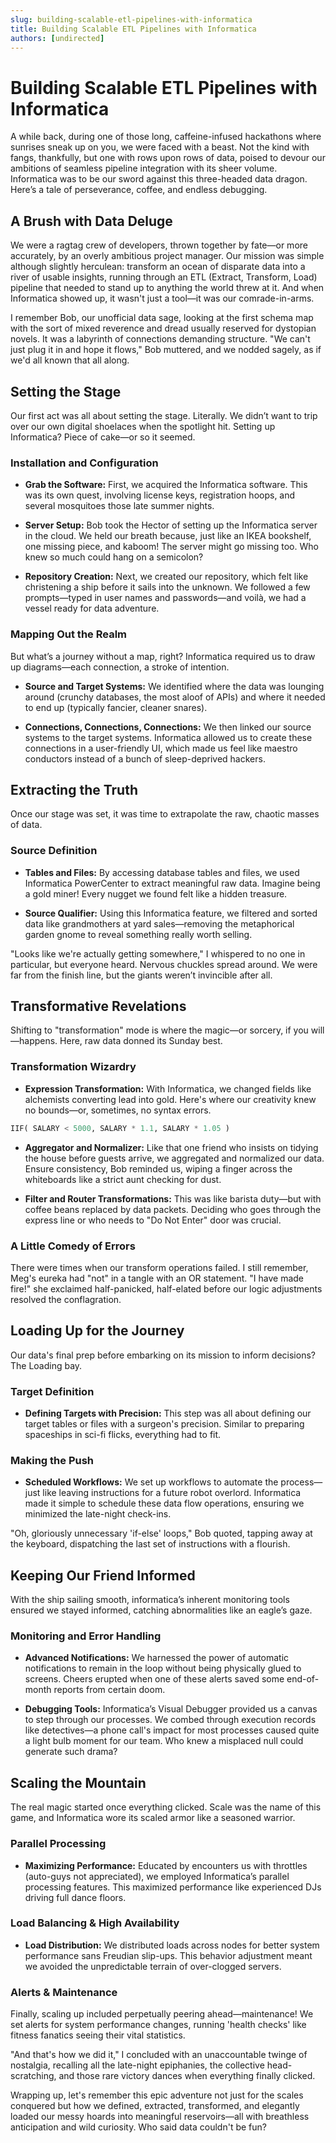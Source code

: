 ```yaml
---
slug: building-scalable-etl-pipelines-with-informatica
title: Building Scalable ETL Pipelines with Informatica
authors: [undirected]
---
```



# Building Scalable ETL Pipelines with Informatica

A while back, during one of those long, caffeine-infused hackathons where sunrises sneak up on you, we were faced with a beast. Not the kind with fangs, thankfully, but one with rows upon rows of data, poised to devour our ambitions of seamless pipeline integration with its sheer volume. Informatica was to be our sword against this three-headed data dragon. Here’s a tale of perseverance, coffee, and endless debugging.

## A Brush with Data Deluge  

We were a ragtag crew of developers, thrown together by fate—or more accurately, by an overly ambitious project manager. Our mission was simple although slightly herculean: transform an ocean of disparate data into a river of usable insights, running through an ETL (Extract, Transform, Load) pipeline that needed to stand up to anything the world threw at it. And when Informatica showed up, it wasn't just a tool—it was our comrade-in-arms.

I remember Bob, our unofficial data sage, looking at the first schema map with the sort of mixed reverence and dread usually reserved for dystopian novels. It was a labyrinth of connections demanding structure. "We can't just plug it in and hope it flows," Bob muttered, and we nodded sagely, as if we'd all known that all along.

## Setting the Stage

Our first act was all about setting the stage. Literally. We didn’t want to trip over our own digital shoelaces when the spotlight hit. Setting up Informatica? Piece of cake—or so it seemed.

### Installation and Configuration

- **Grab the Software:** First, we acquired the Informatica software. This was its own quest, involving license keys, registration hoops, and several mosquitoes those late summer nights.
  
- **Server Setup:** Bob took the Hector of setting up the Informatica server in the cloud. We held our breath because, just like an IKEA bookshelf, one missing piece, and kaboom! The server might go missing too. Who knew so much could hang on a semicolon?

- **Repository Creation:** Next, we created our repository, which felt like christening a ship before it sails into the unknown. We followed a few prompts—typed in user names and passwords—and voilà, we had a vessel ready for data adventure.

### Mapping Out the Realm

But what’s a journey without a map, right? Informatica required us to draw up diagrams—each connection, a stroke of intention.

- **Source and Target Systems:** We identified where the data was lounging around (crunchy databases, the most aloof of APIs) and where it needed to end up (typically fancier, cleaner snares).

- **Connections, Connections, Connections:** We then linked our source systems to the target systems. Informatica allowed us to create these connections in a user-friendly UI, which made us feel like maestro conductors instead of a bunch of sleep-deprived hackers.

## Extracting the Truth

Once our stage was set, it was time to extrapolate the raw, chaotic masses of data.

### Source Definition

- **Tables and Files:** By accessing database tables and files, we used Informatica PowerCenter to extract meaningful raw data. Imagine being a gold miner! Every nugget we found felt like a hidden treasure.

- **Source Qualifier:** Using this Informatica feature, we filtered and sorted data like grandmothers at yard sales—removing the metaphorical garden gnome to reveal something really worth selling.

"Looks like we're actually getting somewhere," I whispered to no one in particular, but everyone heard. Nervous chuckles spread around. We were far from the finish line, but the giants weren’t invincible after all.

## Transformative Revelations

Shifting to "transformation" mode is where the magic—or sorcery, if you will—happens. Here, raw data donned its Sunday best.

### Transformation Wizardry

- **Expression Transformation:** With Informatica, we changed fields like alchemists converting lead into gold. Here's where our creativity knew no bounds—or, sometimes, no syntax errors.
  
```sql  
IIF( SALARY < 5000, SALARY * 1.1, SALARY * 1.05 )
```

- **Aggregator and Normalizer:** Like that one friend who insists on tidying the house before guests arrive, we aggregated and normalized our data. Ensure consistency, Bob reminded us, wiping a finger across the whiteboards like a strict aunt checking for dust.

- **Filter and Router Transformations:** This was like barista duty—but with coffee beans replaced by data packets. Deciding who goes through the express line or who needs to "Do Not Enter" door was crucial.

### A Little Comedy of Errors

There were times when our transform operations failed. I still remember, Meg's eureka had "not" in a tangle with an OR statement. "I have made fire!" she exclaimed half-panicked, half-elated before our logic adjustments resolved the conflagration.

## Loading Up for the Journey

Our data's final prep before embarking on its mission to inform decisions? The Loading bay.

### Target Definition

- **Defining Targets with Precision:** This step was all about defining our target tables or files with a surgeon's precision. Similar to preparing spaceships in sci-fi flicks, everything had to fit.

### Making the Push

- **Scheduled Workflows:** We set up workflows to automate the process—just like leaving instructions for a future robot overlord. Informatica made it simple to schedule these data flow operations, ensuring we minimized the late-night check-ins.

"Oh, gloriously unnecessary 'if-else' loops," Bob quoted, tapping away at the keyboard, dispatching the last set of instructions with a flourish.

## Keeping Our Friend Informed

With the ship sailing smooth, informatica’s inherent monitoring tools ensured we stayed informed, catching abnormalities like an eagle’s gaze.

### Monitoring and Error Handling

- **Advanced Notifications:** We harnessed the power of automatic notifications to remain in the loop without being physically glued to screens. Cheers erupted when one of these alerts saved some end-of-month reports from certain doom.

- **Debugging Tools:** Informatica’s Visual Debugger provided us a canvas to step through our processes. We combed through execution records like detectives—a phone call's impact for most processes caused quite a light bulb moment for our team. Who knew a misplaced null could generate such drama?

## Scaling the Mountain

The real magic started once everything clicked. Scale was the name of this game, and Informatica wore its scaled armor like a seasoned warrior.

### Parallel Processing

- **Maximizing Performance:** Educated by encounters us with throttles (auto-guys not appreciated), we employed Informatica’s parallel processing features. This maximized performance like experienced DJs driving full dance floors.

### Load Balancing & High Availability

- **Load Distribution:** We distributed loads across nodes for better system performance sans Freudian slip-ups. This behavior adjustment meant we avoided the unpredictable terrain of over-clogged servers.

### Alerts & Maintenance

Finally, scaling up included perpetually peering ahead—maintenance! We set alerts for system performance changes, running 'health checks' like fitness fanatics seeing their vital statistics.

"And that's how we did it," I concluded with an unaccountable twinge of nostalgia, recalling all the late-night epiphanies, the collective head-scratching, and those rare victory dances when everything finally clicked.

Wrapping up, let's remember this epic adventure not just for the scales conquered but how we defined, extracted, transformed, and elegantly loaded our messy hoards into meaningful reservoirs—all with breathless anticipation and wild curiosity. Who said data couldn't be fun?